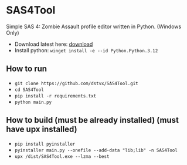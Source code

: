 # SAS4Tool
Simple SAS 4: Zombie Assault profile editor written in Python. (Windows Only)

- Download latest here: [download](https://github.com/dstvx/SAS4Tool/releases/latest)
- Install python: `winget install -e --id Python.Python.3.12`

## How to run
- `git clone https://github.com/dstvx/SAS4Tool.git`
- `cd SAS4Tool`
- `pip install -r requirements.txt`
- `python main.py`

## How to build (must be already installed) (must have upx installed)
- `pip install pyinstaller`
- `pyinstaller main.py --onefile --add-data "lib;lib" -n SAS4Tool`
- `upx /dist/SAS4Tool.exe --lzma --best`
